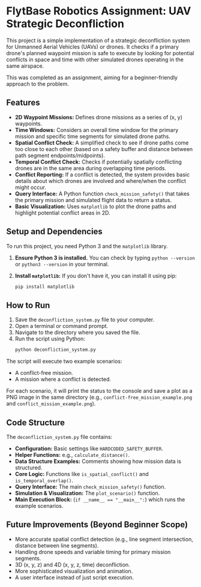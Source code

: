 # FlytBase Robotics Assignment: UAV Strategic Deconfliction

This project is a simple implementation of a strategic deconfliction system for Unmanned Aerial Vehicles (UAVs) or drones. It checks if a primary drone's planned waypoint mission is safe to execute by looking for potential conflicts in space and time with other simulated drones operating in the same airspace.

This was completed as an assignment, aiming for a beginner-friendly approach to the problem.

## Features

*   **2D Waypoint Missions:** Defines drone missions as a series of (x, y) waypoints.
*   **Time Windows:** Considers an overall time window for the primary mission and specific time segments for simulated drone paths.
*   **Spatial Conflict Check:** A simplified check to see if drone paths come too close to each other (based on a safety buffer and distance between path segment endpoints/midpoints).
*   **Temporal Conflict Check:** Checks if potentially spatially conflicting drones are in the same area during overlapping time periods.
*   **Conflict Reporting:** If a conflict is detected, the system provides basic details about which drones are involved and where/when the conflict might occur.
*   **Query Interface:** A Python function `check_mission_safety()` that takes the primary mission and simulated flight data to return a status.
*   **Basic Visualization:** Uses `matplotlib` to plot the drone paths and highlight potential conflict areas in 2D.

## Setup and Dependencies

To run this project, you need Python 3 and the `matplotlib` library.

1.  **Ensure Python 3 is installed.**
    You can check by typing `python --version` or `python3 --version` in your terminal.

2.  **Install `matplotlib`:**
    If you don't have it, you can install it using pip:
    ```bash
    pip install matplotlib
    ```

## How to Run

1.  Save the `deconfliction_system.py` file to your computer.
2.  Open a terminal or command prompt.
3.  Navigate to the directory where you saved the file.
4.  Run the script using Python:
    ```bash
    python deconfliction_system.py
    ```

The script will execute two example scenarios:
*   A conflict-free mission.
*   A mission where a conflict is detected.

For each scenario, it will print the status to the console and save a plot as a PNG image in the same directory (e.g., `conflict-free_mission_example.png` and `conflict_mission_example.png`).

## Code Structure

The `deconfliction_system.py` file contains:

*   **Configuration:** Basic settings like `HARDCODED_SAFETY_BUFFER`.
*   **Helper Functions:** e.g., `calculate_distance()`.
*   **Data Structure Examples:** Comments showing how mission data is structured.
*   **Core Logic:** Functions like `is_spatial_conflict()` and `is_temporal_overlap()`.
*   **Query Interface:** The main `check_mission_safety()` function.
*   **Simulation & Visualization:** The `plot_scenario()` function.
*   **Main Execution Block:** (`if __name__ == "__main__":`) which runs the example scenarios.

## Future Improvements (Beyond Beginner Scope)

*   More accurate spatial conflict detection (e.g., line segment intersection, distance between line segments).
*   Handling drone speeds and variable timing for primary mission segments.
*   3D (x, y, z) and 4D (x, y, z, time) deconfliction.
*   More sophisticated visualization and animation.
*   A user interface instead of just script execution.

